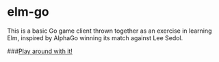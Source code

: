 # elm-go

This is a basic Go game client thrown together as an exercise in learning Elm, inspired by AlphaGo winning its match against Lee Sedol.

###[Play around with it!](http://mclauia.github.io/elm-go/)